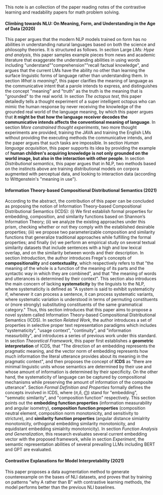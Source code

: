 This note is an collection of the paper reading notes of the contrastive learning and readability papers for math problem solving.
#### Climbing towards NLU: On Meaning, Form, and Understanding in the Age of Data (2020)
This paper argues that the modern NLP models trained on form has no abilities in understanding natural languages based on both the science and philosophy theories. It is structured as follows. In section Large *LMs: Hype and analysis*, this paper samples example pieces from news and academic literature that exaggerate the understanding abilities in using words including "understand""comprehension""recall factual knowledge", and argues that the current LMs have the ability no other than learning the surface linguistic forms of language rather than understanding them. In section *What is meaning?*, this paper clarifies the meaning of language as the communicative intent that a parole intends to express, and distinguishes the concept "meaning" and "truth" as the truth is the meaning that is "grounded" to the real world. In section *The octopus test*, this paper detailedly tells a thought experiment of a super intelligent octopus who can mimic the human response by never receiving the knowledge of the grounded real world of the language meaning, by which this paper argues that **it might be that how the language receiver decodes the communicative intends affects the conventional meaning of language**. In section *More constrained thought experiments*, two more thought experiments are provided, training the JAVA and training the English LMs without providing the executing methods the communicative intends, and the paper argues that such tasks are impossible. In section *Human language acquisition*, this paper supports its idea by providing the example of **human children's acquiring knowledge is not only grounded on the world image, but also in the interaction with other people**. In section *Distributional semantics*, this paper argues that in NLP, two methods based on the instincts above are training distributional models on corpora augmented with perceptual data, and looking to interaction data (according to Wittgenstein's "meaning in use"). 

#### Information Theory-based Compositional Distributional Semantics (2021)
According to the abstract, the contribution of this paper can be concluded as proposing the notion of Information Theory-based Compositional Distributional Semantics (ICDS): (i) We first establish formal properties for embedding, composition, and similarity functions based on Shannon’s Information Theory; (ii) we analyze the existing approaches under this prism, checking whether or not they comply with the established desirable properties; (iii) we propose two parameterizable composition and similarity functions that generalize traditional approaches while fulfilling the formal properties; and finally (iv) we perform an empirical study on several textual similarity datasets that include sentences with a high and low lexical overlap, and on the similarity between words and their description.
In section *Introduction*, the author introduces Frege's concepts of **compositionality** and **contextuality**, which respectively refers to that "the meaning of the whole is a function of the meaning of its parts and the syntactic way in which they are combined", and that "the meaning of words and utterances is determined by their context". This section also introduces the main concern of lacking **systematicity** by the linguists to the NLP, where systematicity is defined as "A system is said to exhibit systematicity if, whenever it can process a sentence, it can process systematic variants, where systematic variation is understood in terms of permuting constituents or (more strongly) substituting constituents of the same grammatical category." Thus, this section introduces that this paper aims to propose a novel system called Information Theory-based Compositional Distributional Semantics (ICDS). In section *Related Work*, the author introduces a set of properties in selective proper text representation paradigms which includes "systematicity", "usage context", "continuity", and "information measurbility", and introduces a series of previous work under this standard. In section *Theoretical Framework*, this paper first establishes a **geometric interpretation** of ICDS, that "The direction of an embedding represents the pragmatic meaning, and the vector norm of embedding represents how much information the literal utterance provides about its meaning in the pragmatic context", and then proposes the concept of **ICDS** as "there are minimal linguistic units whose semantics are determined by their use and whose amount of information is determined by their specificity. On the other hand, the systematicity of language can be captured by compositional mechanisms while preserving the amount of information of the composite utterance". Section *Formal Definition and Properties* formally defines the concepts involved in ICDS, where ($\pi$,$\delta$, $\bigodot$) stand for "embedding", "semnatic similarity", and "composition function" respectively. This section points out the **embedding function properties** (information measurability and angular isometry), **composition function properties** (composition neutral element, composition norm monotonicity, and sensitivity to stricture), and **similarity function properties** (angular distance simialrity monotonicity, orthogonal embedding similarity monotonicity, and equidistant embedding simialrity monotonicity). In section *Function Analysis and Generalization*, this research evaluates several current embedding vector with the proposed framework, while in section *Experiment*, the semantic representation abilities of several prevailing LLMs including BERT and GPT are evaluated. 

#### Contrastive Explanations for Model Interpretability (2021)
This paper proposes a data augmentation method to generate counterexample on the bases of NLI datasets, and proves that by training on patterns "why A rather than B" with contrastive learning methods, the model performs better than the previous NLI baselines.

